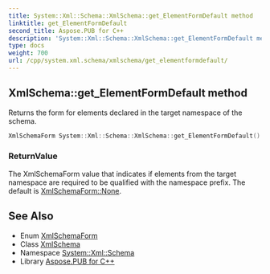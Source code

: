 ```yaml
---
title: System::Xml::Schema::XmlSchema::get_ElementFormDefault method
linktitle: get_ElementFormDefault
second_title: Aspose.PUB for C++
description: 'System::Xml::Schema::XmlSchema::get_ElementFormDefault method. Returns the form for elements declared in the target namespace of the schema in C++.'
type: docs
weight: 700
url: /cpp/system.xml.schema/xmlschema/get_elementformdefault/
---
```

## XmlSchema::get_ElementFormDefault method


Returns the form for elements declared in the target namespace of the schema.

```cpp
XmlSchemaForm System::Xml::Schema::XmlSchema::get_ElementFormDefault()
```


### ReturnValue

The XmlSchemaForm value that indicates if elements from the target namespace are required to be qualified with the namespace prefix. The default is [XmlSchemaForm::None](../../xmlschemaform/).

## See Also

* Enum [XmlSchemaForm](../../xmlschemaform/)
* Class [XmlSchema](../)
* Namespace [System::Xml::Schema](../../)
* Library [Aspose.PUB for C++](../../../)
